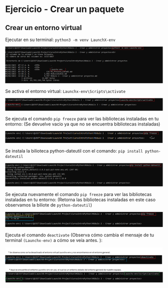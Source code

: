 # Ejercicio - Crear un paquete


## Crear un entorno virtual

 Ejecutar en su terminal: ``python3 -m venv LaunchX-env``

 ![](../imagesresult/m2-k2-1.png)

 Se activa el entorno virtual: ``Launchx-env\Scripts\activate``

  ![](../imagesresult/m2-k2-2.png)

 Se ejecuta el comando ``pip freeze`` para ver las bibliotecas instaladas en tu entorno: (Se devuelve vacio ya que no se encuentra bibliotecas instaladas)
 
![](../imagesresult/m2-k2-3.png)

Se instala la bilioteca python-dateutil con el comando: ``pip install python-dateutil``

![](../imagesresult/m2-k2-4.png)

 Se ejecuta nuevamente el comando ``pip freeze`` para ver las bibliotecas instaladas en tu entorno: (Retorna las bibliotecas instaladas en este caso observamos la biliote de ``python-dateutil``)

![](../imagesresult/m2-k2-5.png)

Ejecuta el comando ``deactivate`` (Observa cómo cambia el mensaje de tu terminal ``(Launchx-env)`` a cómo se veía antes. ):

![](../imagesresult/m2-k2-6.png)
